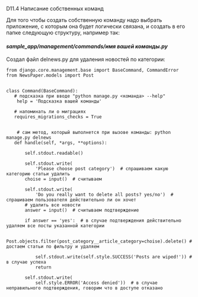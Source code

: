 D11.4 Написание собственных команд

Для того чтобы создать собственную команду надо выбрать приложение, с которым она будет логически связана, и создать в его папке следующую структуру, например так: 
<i><h4>sample_app/management/commands/имя вашей команды.py</h4></i>

Создал файл delnews.py для удаления новостей по категории:

    from django.core.management.base import BaseCommand, CommandError
    from NewsPaper.models import Post
    
    
    class Command(BaseCommand):
       # подсказка при вводе "python manage.py <команда> --help"
        help = 'Подсказка вашей команды' 
       
       # напоминать ли о миграциях
       requires_migrations_checks = True
    

        # сам метод, который выполнется при вызове команды: python manage.py delnews
       def handle(self, *args, **options):
           
           self.stdout.readable()
    
           self.stdout.write(
               'Please choose post category')  # спрашиваем какую категорию статьи удалить
           choise = input()  # считываем
    
           self.stdout.write(
               'Do you really want to delete all posts? yes/no')  # спрашиваем пользователя действительно ли он хочет
           # удалить все новости
           answer = input()  # считываем подтверждение
    
           if answer == 'yes':  # в случае подтверждения действительно удаляем все посты указанной категории

               Post.objects.filter(post_category__article_category=choise).delete() # достаем статьи по фильтру и удаляем
    
               self.stdout.write(self.style.SUCCESS('Posts are wiped!')) # в случае успеха
               return
    
           self.stdout.write(
               self.style.ERROR('Access denied'))  # в случае неправильного подтверждения, говорим что в доступе отказано
